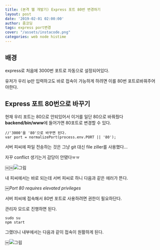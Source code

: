 ```yaml
---
title: (본격 웹 개발기) Express 포트 80번 변경하기
layout: post
date: '2019-02-01 02:00:00'
author: 줌코딩
tags: express port변경 
cover: "/assets/instacode.png"
categories: web node histime
---
```


## 배경

express로 처음에 3000번 포트로 자동으로 설정되어있다. 

유저가 우리 ip만 입력하고도 바로 접속이 가능하게 하려면 이를 80번 포트로바꿔주어야한다.

## Express 포트 80번으로 바꾸기

현재 우리 포트는 80으로 안되있어서 이거를 일단 80으로 바꿔줬다
**backend/bin/www**에 들어가면 80포트로 변경할 수 있다.

    //'3000'을 '80'으로 바꾸면 된다.
    var port = normalizePort(process.env.PORT || '80'); 


서버 피씨에 파일 전송하는 것은 그냥 git 대신 file ziller를 사용했다...

자꾸 conflict 생기는거 감당이 안됐다ㅠㅠ 

￼￼![그림](https://raw.githubusercontent.com/zoomKoding/zoomKoding.github.io/source/assets/_posts/express-port-1.png)

내 피씨에서는 바로 되는데 서버 피씨로 하니 다음과 같은 에러가 뜬다.

￼*Port 80 requires elevated privileges*

서버 피씨에 접속해서 80번 포트로 사용하려면 권한이 필요하단다.

관리자 모드로 진행하면 된다.

    sudo su
    npm start

그랬더니 내부에서는 다음과 같이 접속이 원활하게 된다.

￼![그림](https://raw.githubusercontent.com/zoomKoding/zoomKoding.github.io/source/assets/_posts/express-port-2.png)

